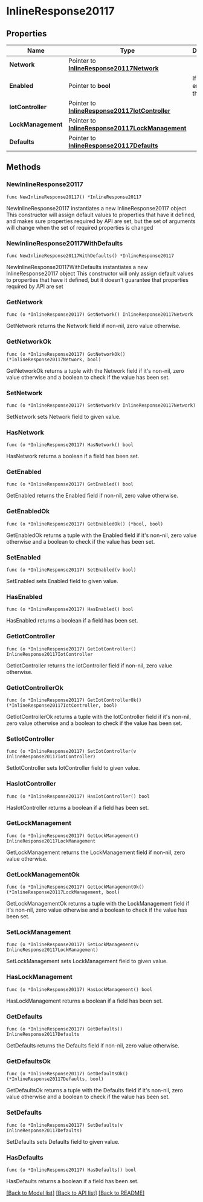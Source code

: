 # InlineResponse20117

## Properties

Name | Type | Description | Notes
------------ | ------------- | ------------- | -------------
**Network** | Pointer to [**InlineResponse20117Network**](InlineResponse20117Network.md) |  | [optional] 
**Enabled** | Pointer to **bool** | If Zigbee is enabled for the network | [optional] 
**IotController** | Pointer to [**InlineResponse20117IotController**](InlineResponse20117IotController.md) |  | [optional] 
**LockManagement** | Pointer to [**InlineResponse20117LockManagement**](InlineResponse20117LockManagement.md) |  | [optional] 
**Defaults** | Pointer to [**InlineResponse20117Defaults**](InlineResponse20117Defaults.md) |  | [optional] 

## Methods

### NewInlineResponse20117

`func NewInlineResponse20117() *InlineResponse20117`

NewInlineResponse20117 instantiates a new InlineResponse20117 object
This constructor will assign default values to properties that have it defined,
and makes sure properties required by API are set, but the set of arguments
will change when the set of required properties is changed

### NewInlineResponse20117WithDefaults

`func NewInlineResponse20117WithDefaults() *InlineResponse20117`

NewInlineResponse20117WithDefaults instantiates a new InlineResponse20117 object
This constructor will only assign default values to properties that have it defined,
but it doesn't guarantee that properties required by API are set

### GetNetwork

`func (o *InlineResponse20117) GetNetwork() InlineResponse20117Network`

GetNetwork returns the Network field if non-nil, zero value otherwise.

### GetNetworkOk

`func (o *InlineResponse20117) GetNetworkOk() (*InlineResponse20117Network, bool)`

GetNetworkOk returns a tuple with the Network field if it's non-nil, zero value otherwise
and a boolean to check if the value has been set.

### SetNetwork

`func (o *InlineResponse20117) SetNetwork(v InlineResponse20117Network)`

SetNetwork sets Network field to given value.

### HasNetwork

`func (o *InlineResponse20117) HasNetwork() bool`

HasNetwork returns a boolean if a field has been set.

### GetEnabled

`func (o *InlineResponse20117) GetEnabled() bool`

GetEnabled returns the Enabled field if non-nil, zero value otherwise.

### GetEnabledOk

`func (o *InlineResponse20117) GetEnabledOk() (*bool, bool)`

GetEnabledOk returns a tuple with the Enabled field if it's non-nil, zero value otherwise
and a boolean to check if the value has been set.

### SetEnabled

`func (o *InlineResponse20117) SetEnabled(v bool)`

SetEnabled sets Enabled field to given value.

### HasEnabled

`func (o *InlineResponse20117) HasEnabled() bool`

HasEnabled returns a boolean if a field has been set.

### GetIotController

`func (o *InlineResponse20117) GetIotController() InlineResponse20117IotController`

GetIotController returns the IotController field if non-nil, zero value otherwise.

### GetIotControllerOk

`func (o *InlineResponse20117) GetIotControllerOk() (*InlineResponse20117IotController, bool)`

GetIotControllerOk returns a tuple with the IotController field if it's non-nil, zero value otherwise
and a boolean to check if the value has been set.

### SetIotController

`func (o *InlineResponse20117) SetIotController(v InlineResponse20117IotController)`

SetIotController sets IotController field to given value.

### HasIotController

`func (o *InlineResponse20117) HasIotController() bool`

HasIotController returns a boolean if a field has been set.

### GetLockManagement

`func (o *InlineResponse20117) GetLockManagement() InlineResponse20117LockManagement`

GetLockManagement returns the LockManagement field if non-nil, zero value otherwise.

### GetLockManagementOk

`func (o *InlineResponse20117) GetLockManagementOk() (*InlineResponse20117LockManagement, bool)`

GetLockManagementOk returns a tuple with the LockManagement field if it's non-nil, zero value otherwise
and a boolean to check if the value has been set.

### SetLockManagement

`func (o *InlineResponse20117) SetLockManagement(v InlineResponse20117LockManagement)`

SetLockManagement sets LockManagement field to given value.

### HasLockManagement

`func (o *InlineResponse20117) HasLockManagement() bool`

HasLockManagement returns a boolean if a field has been set.

### GetDefaults

`func (o *InlineResponse20117) GetDefaults() InlineResponse20117Defaults`

GetDefaults returns the Defaults field if non-nil, zero value otherwise.

### GetDefaultsOk

`func (o *InlineResponse20117) GetDefaultsOk() (*InlineResponse20117Defaults, bool)`

GetDefaultsOk returns a tuple with the Defaults field if it's non-nil, zero value otherwise
and a boolean to check if the value has been set.

### SetDefaults

`func (o *InlineResponse20117) SetDefaults(v InlineResponse20117Defaults)`

SetDefaults sets Defaults field to given value.

### HasDefaults

`func (o *InlineResponse20117) HasDefaults() bool`

HasDefaults returns a boolean if a field has been set.


[[Back to Model list]](../README.md#documentation-for-models) [[Back to API list]](../README.md#documentation-for-api-endpoints) [[Back to README]](../README.md)


